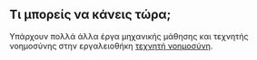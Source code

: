 ## Τι μπορείς να κάνεις τώρα;

Υπάρχουν πολλά άλλα έργα μηχανικής μάθησης και τεχνητής νοημοσύνης στην εργαλειοθήκη [τεχνητή νοημοσύνη](https://projects.raspberrypi.org/en/pathways/ai-toolkit).

